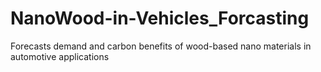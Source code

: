 # NanoWood-in-Vehicles_Forcasting
Forecasts demand and carbon benefits of wood-based nano materials in automotive applications 
